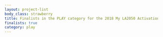 ```yaml
---
layout: project-list
body_class: strawberry
title: Finalists in the PLAY category for the 2018 My LA2050 Activation Challenge
finalists: true
category: play
---
```

